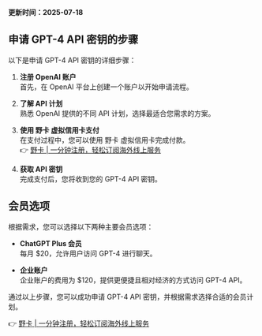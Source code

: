 **更新时间：2025-07-18**

## 申请 GPT-4 API 密钥的步骤

以下是申请 GPT-4 API 密钥的详细步骤：

1. **注册 OpenAI 账户**  
   首先，在 OpenAI 平台上创建一个账户以开始申请流程。

2. **了解 API 计划**  
   熟悉 OpenAI 提供的不同 API 计划，选择最适合您需求的方案。

3. **使用 野卡 虚拟信用卡支付**  
   在支付过程中，您可以使用 野卡 虚拟信用卡完成付款。  
   👉 [野卡 | 一分钟注册，轻松订阅海外线上服务](https://bit.ly/bewildcard)

4. **获取 API 密钥**  
   完成支付后，您将收到您的 GPT-4 API 密钥。

## 会员选项

根据需求，您可以选择以下两种主要会员选项：

- **ChatGPT Plus 会员**  
  每月 $20，允许用户访问 GPT-4 进行聊天。

- **企业账户**  
  企业账户的费用为 $120，提供更便捷且相对经济的方式访问 GPT-4 API。

通过以上步骤，您可以成功申请 GPT-4 API 密钥，并根据需求选择合适的会员计划。

👉 [野卡 | 一分钟注册，轻松订阅海外线上服务](https://bit.ly/bewildcard)